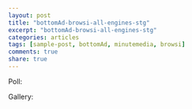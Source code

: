 ```yaml
---
layout: post
title: "bottomAd-browsi-all-engines-stg"
excerpt: "bottomAd-browsi-all-engines-stg"
categories: articles
tags: [sample-post, bottomAd, minutemedia, browsi]
comments: true
share: true
---
```


Poll:

<div class="apester-media" data-media-id="5f33b4db141f0fa73d07a8e8" height="350"></div>

Gallery:

<div class="apester-media" data-media-id="5f33b5fa141f0f986907a8ec" height="512"></div>


<script async src="https://static.stg.apester.com/js/sdk/latest/apester-sdk.js"></script>
